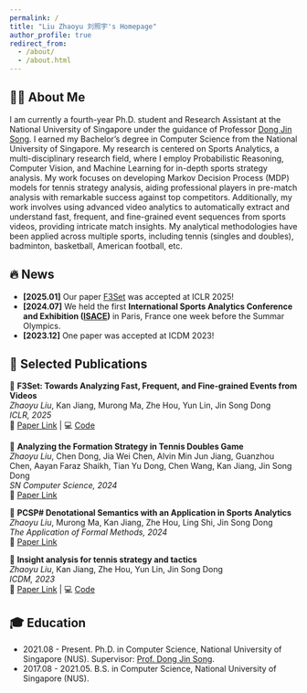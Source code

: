 ```yaml
---
permalink: /
title: "Liu Zhaoyu 刘照宇's Homepage"
author_profile: true
redirect_from: 
  - /about/
  - /about.html
---
```


## 👋🏻 About Me
I am currently a fourth-year Ph.D. student and Research Assistant at the National University of Singapore under the guidance of Professor [Dong Jin Song](https://www.comp.nus.edu.sg/~dongjs/). I earned my Bachelor’s degree in Computer Science from the National University of Singapore. My research is centered on Sports Analytics, a multi-disciplinary research field, where I employ Probabilistic Reasoning, Computer Vision, and Machine Learning for in-depth sports strategy analysis. My work focuses on developing Markov Decision Process (MDP) models for tennis strategy analysis, aiding professional players in pre-match analysis with remarkable success against top competitors. Additionally, my work involves using advanced video analytics to automatically extract and understand fast, frequent, and fine-grained event sequences from sports videos, providing intricate match insights. My analytical methodologies have been applied across multiple sports, including tennis (singles and doubles), badminton, basketball, American football, etc.


## 🔥 News
- **[2025.01]** Our paper [F3Set](https://openreview.net/pdf?id=vlg5WRKHxh) was accepted at ICLR 2025!
- **[2024.07]** We held the first **International Sports Analytics Conference and Exhibition ([ISACE](https://formal-analysis.com/isace/2024/))** in Paris, France one week before the Summar Olympics.
- **[2023.12]** One paper was accepted at ICDM 2023!


## 📝 Selected Publications
📖 **F3Set: Towards Analyzing Fast, Frequent, and Fine-grained Events from Videos**  
*Zhaoyu Liu*, Kan Jiang, Murong Ma, Zhe Hou, Yun Lin, Jin Song Dong  
_ICLR, 2025_  
🔗 [Paper Link](https://openreview.net/pdf?id=vlg5WRKHxh) | 💻 [Code](https://github.com/F3Set/F3Set)

📖 **Analyzing the Formation Strategy in Tennis Doubles Game**  
*Zhaoyu Liu*, Chen Dong, Jia Wei Chen, Alvin Min Jun Jiang, Guanzhou Chen, Aayan Faraz Shaikh, Tian Yu Dong, Chen Wang, Kan Jiang, Jin Song Dong  
_SN Computer Science, 2024_  
🔗 [Paper Link](https://link.springer.com/article/10.1007/s42979-024-03598-3)  

📖 **PCSP# Denotational Semantics with an Application in Sports Analytics**  
*Zhaoyu Liu*, Murong Ma, Kan Jiang, Zhe Hou, Ling Shi, Jin Song Dong  
_The Application of Formal Methods, 2024_  
🔗 [Paper Link](https://zhehou.github.io/papers/PCSP-Denotational-Semantics-with-an-Application-in-Sports-Analytics.pdf) 

📖 **Insight analysis for tennis strategy and tactics**  
*Zhaoyu Liu*, Kan Jiang, Zhe Hou, Yun Lin, Jin Song Dong  
_ICDM, 2023_  
🔗 [Paper Link](https://www.depintel.com/papers/icdm2023.pdf) | 💻 [Code](https://github.com/LZYAndy/Insight_Strategy)



## 🎓 Education
- 2021.08 - Present. Ph.D. in Computer Science, National University of Singapore (NUS). Supervisor: [Prof. Dong Jin Song](https://www.comp.nus.edu.sg/~dongjs/).
- 2017.08 - 2021.05. B.S. in Computer Science, National University of Singapore (NUS). 


